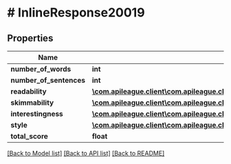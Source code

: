 # # InlineResponse20019

## Properties

Name | Type | Description | Notes
------------ | ------------- | ------------- | -------------
**number_of_words** | **int** |  | [optional]
**number_of_sentences** | **int** |  | [optional]
**readability** | [**\com.apileague.client\com.apileague.client.model\InlineResponse20019Readability**](InlineResponse20019Readability.md) |  | [optional]
**skimmability** | [**\com.apileague.client\com.apileague.client.model\InlineResponse20019Skimmability**](InlineResponse20019Skimmability.md) |  | [optional]
**interestingness** | [**\com.apileague.client\com.apileague.client.model\InlineResponse20019Interestingness**](InlineResponse20019Interestingness.md) |  | [optional]
**style** | [**\com.apileague.client\com.apileague.client.model\InlineResponse20019Style**](InlineResponse20019Style.md) |  | [optional]
**total_score** | **float** |  | [optional]

[[Back to Model list]](../../README.md#models) [[Back to API list]](../../README.md#endpoints) [[Back to README]](../../README.md)

